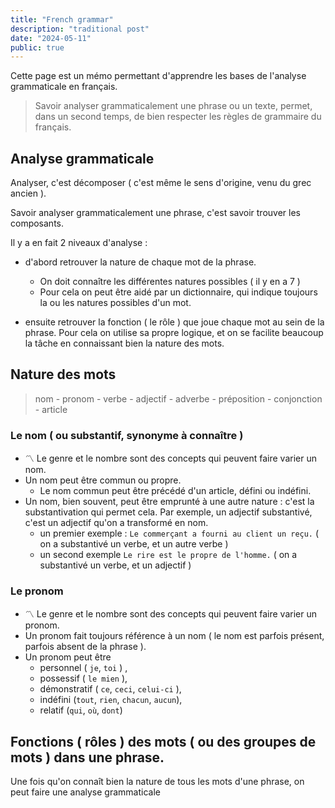 ```yaml
---
title: "French grammar"
description: "traditional post"
date: "2024-05-11"
public: true
---
```


Cette page est un mémo permettant d'apprendre les bases de l'analyse grammaticale en français.

> Savoir analyser grammaticalement une phrase ou un texte, permet, dans un second temps, de bien respecter les règles de grammaire du français.

## Analyse grammaticale

Analyser, c'est décomposer ( c'est même le sens d'origine, venu du grec ancien ). 

Savoir analyser grammaticalement une phrase, c'est savoir trouver les composants.

Il y a en fait 2 niveaux d'analyse : 

- d'abord retrouver la nature de chaque mot de la phrase. 
  - On doit connaître les différentes natures possibles ( il y en a 7 )
  - Pour cela on peut être aidé par un dictionnaire, qui indique toujours la ou les natures possibles d'un mot.

- ensuite retrouver la fonction ( le rôle ) que joue chaque mot au sein de la phrase. Pour cela on utilise sa propre logique, et on se facilite beaucoup la tâche en connaissant bien la nature des mots. 


## Nature des mots

> nom - pronom - verbe - adjectif - adverbe - préposition - conjonction - article

### Le nom ( ou substantif, synonyme à connaître )

- 〽️ Le genre et le nombre sont des concepts qui peuvent faire varier un nom.
- Un nom peut être commun ou propre. 
  - Le nom commun peut être précédé d'un article, défini ou indéfini.
- Un nom, bien souvent, peut être emprunté à une autre nature : c'est la substantivation qui permet cela. Par exemple, un adjectif substantivé, c'est un adjectif qu'on a transformé en nom. 
  - un premier exemple : `Le commerçant a fourni au client un reçu.`  ( on a substantivé un verbe, et un autre verbe )
  - un second exemple  `Le rire est le propre de l'homme.` ( on a substantivé un verbe, et un adjectif )

### Le pronom

- 〽️ Le genre et le nombre sont des concepts qui peuvent faire varier un pronom.
- Un pronom fait toujours référence à un nom ( le nom est parfois présent, parfois absent de la phrase ).
- Un pronom peut être
  - personnel ( `je`, `toi` ) , 
  - possessif ( `le mien` ),
  - démonstratif ( `ce`, `ceci`, `celui-ci` ),
  - indéfini (`tout`, `rien`, `chacun`, `aucun`),
  - relatif (`qui`, `où`, `dont`)




## Fonctions ( rôles ) des mots ( ou des groupes de mots ) dans une phrase.

Une fois qu'on connaît bien la nature de tous les mots d'une phrase, on peut faire une analyse grammaticale
